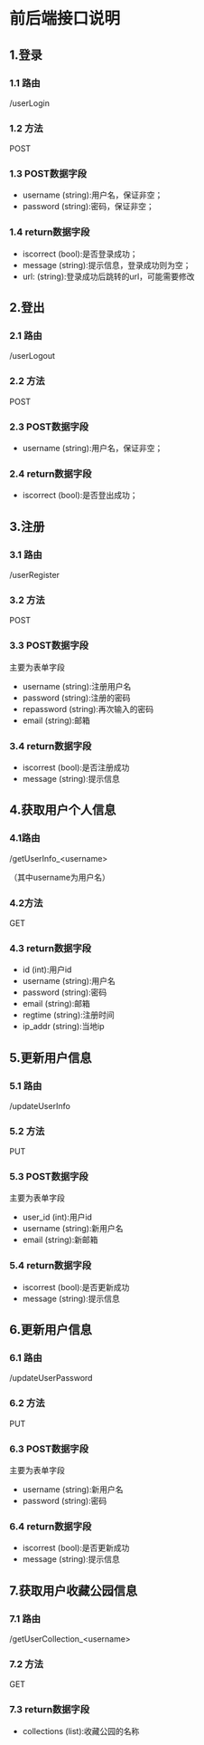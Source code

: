 # 前后端接口说明

## 1.登录

### 1.1 路由

/userLogin

### 1.2 方法

POST

### 1.3 POST数据字段

* username (string):用户名，保证非空；
* password (string):密码，保证非空；

### 1.4 return数据字段

* iscorrect (bool):是否登录成功；
* message (string):提示信息，登录成功则为空；
* url: (string):登录成功后跳转的url，可能需要修改

## 2.登出

### 2.1 路由

/userLogout

### 2.2 方法

POST

### 2.3 POST数据字段

* username (string):用户名，保证非空；

### 2.4 return数据字段

* iscorrect (bool):是否登出成功；

## 3.注册

### 3.1 路由

/userRegister

### 3.2 方法

POST

### 3.3 POST数据字段

主要为表单字段

* username (string):注册用户名
* password (string):注册的密码
* repassword (string):再次输入的密码
* email (string):邮箱

### 3.4 return数据字段

* iscorrest (bool):是否注册成功
* message (string):提示信息

## 4.获取用户个人信息

### 4.1路由

/getUserInfo_\<username\>

（其中username为用户名）

### 4.2方法

GET

### 4.3 return数据字段

* id (int):用户id
* username (string):用户名
* password (string):密码
* email (string):邮箱
* regtime (string):注册时间
* ip_addr (string):当地ip

## 5.更新用户信息

### 5.1 路由

/updateUserInfo

### 5.2 方法

PUT

### 5.3 POST数据字段

主要为表单字段

* user_id (int):用户id
* username (string):新用户名
* email (string):新邮箱

### 5.4 return数据字段

* iscorrest (bool):是否更新成功
* message (string):提示信息

## 6.更新用户信息

### 6.1 路由

/updateUserPassword

### 6.2 方法

PUT

### 6.3 POST数据字段

主要为表单字段

* username (string):新用户名
* password (string):密码

### 6.4 return数据字段

* iscorrest (bool):是否更新成功
* message (string):提示信息

## 7.获取用户收藏公园信息

### 7.1 路由

/getUserCollection_\<username\>

### 7.2 方法

GET

### 7.3 return数据字段

* collections (list):收藏公园的名称
